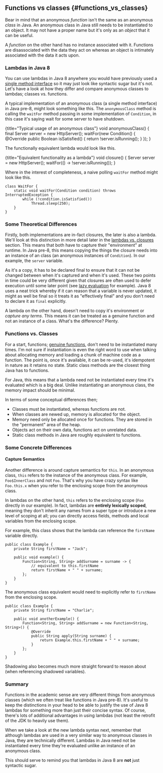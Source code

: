 ## Functions vs classes {#functions_vs_classes}

Bear in mind that an anonymous _function_ isn't the same as an anonymous _class_ in Java. An anonymous class in Java still needs to be instantiated to an object. It may not have a proper name but it's only as an _object_ that it can be useful.

A _function_ on the other hand has no instance associated with it. Functions are disassociated with the data they act on whereas an object is intimately associated with the data it acts upon.


### Lambdas in Java 8

You can use lambdas in Java 8 anywhere you would have previously used a [single method interface](#functional_interfaces) so it may just look like syntactic sugar but it's not. Let's have a look at how they differ and compare anonymous classes to lambdas; classes vs. functions.

A typical implementation of an anonymous class (a single method interface) in Java pre-8, might look something like this. The `anonymousClass` method is calling the `waitFor` method passing in some implementation of `Condition`, in this case it's saying wait for some server to have shutdown.

{title="Typical usage of an anonymous class"}
    void anonymousClass() {
        final Server server = new HttpServer();
        waitFor(new Condition() {
            @Override
            public Boolean isSatisfied() {
                return !server.isRunning();
            }
        });
    }

The functionally equivalent lambda would look like this.

{title="Equivalent functionality as a lambda"}
    void closure() {
        Server server = new HttpServer();
        waitFor(() -> !server.isRunning());
    }


Where in the interest of completeness, a naive polling `waitFor` method might look like this.

    class WaitFor {
        static void waitFor(Condition condition) throws InterruptedException {
            while (!condition.isSatisfied())
                Thread.sleep(250);
        }
    }


### Some Theoretical Differences

Firstly, both implementations are in-fact closures, the later is also a lambda. We'll look at this distinction in more detail later in the [lambdas vs. closures](#lambdas_vs_closures) section. This means that both have to capture their "environment" at runtime. In Java pre-8, this means copying the things the closure needs into an instance of an class (an anonymous instances of `Condition`). In our example, the `server` variable.

As it's a copy, it has to be declared final to ensure that it can not be changed between when it's captured and when it's used. These two points in time could be very different given that closures are often used to defer execution until some later point (see [lazy evaluation](http://en.wikipedia.org/wiki/Lazy_evaluation) for example). Java 8 uses a neat trick whereby if it can reason that a variable is never updated, it might as well be final so it treats it as "effectively final" and you don't need to declare it as `final` explicitly.

A lambda on the other hand, doesn't need to copy it's environment or _capture any terms_. This means it can be treated as a genuine function and not an instance of a class. What's the difference? Plenty.


### Functions vs. Classes

For a start, functions; [genuine functions](http://en.wikipedia.org/wiki/Pure_function), don't need to be instantiated many times. I'm not sure if instantiation is even the right word to use when talking about allocating memory and loading a chunk of machine code as a function. The point is, once it's available, it can be re-used, it's idempotent in nature as it retains no state. Static class methods are the closest thing Java has to functions.

For Java, this means that a lambda need not be instantiated every time it's evaluated which is a big deal. Unlike instantiating an anonymous class, the memory impact should be minimal.

In terms of some conceptual differences then;

* Classes must be instantiated, whereas functions are not.
* When classes are newed up, memory is allocated for the object.
* Memory need only be allocated once for functions. They are stored in the "permanent" area of the heap.
* Objects act on their own data, functions act on unrelated data.
* Static class methods in Java are roughly equivalent to functions.


### Some Concrete Differences

#### Capture Semantics

Another difference is around capture semantics for `this`. In an anonymous class, `this` refers to the instance of the anonymous class. For example, `Foo$InnerClass` and not `Foo`. That's why you have crazy syntax like `Foo.this.x` when you refer to the enclosing scope from the anonymous class.

In lambdas on the other hand, `this` refers to the enclosing scope (`Foo` directly in our example). In fact, lambdas are **entirely lexically scoped**, meaning they don't inherit any names from a super type or introduce a new level of scoping at all; you can directly access fields, methods and local variables from the enclosing scope.

For example, this class shows that the lambda can reference the `firstName` variable directly.


    public class Example {
        private String firstName = "Jack";

        public void example() {
            Function<String, String> addSurname = surname -> {
                // equivalent to this.firstName
                return firstName + " " + surname;
            };
        }
    }

The anonymous class equivalent would need to explicitly refer to `firstName` from the enclosing scope.


    public class Example {
        private String firstName = "Charlie";

        public void anotherExample() {
            Function<String, String> addSurname = new Function<String, String>() {
                @Override
                public String apply(String surname) {
                    return Example.this.firstName + " " + surname;
                }
            };
        }
    }


Shadowing also becomes much more straight forward to reason about (when referencing shadowed variables).


### Summary

Functions in the academic sense are very different things from anonymous classes (which we often treat like functions in Java pre-8). It's useful to keep the distinctions in your head to be able to justify the use of Java 8 lambdas for something more than just their concise syntax. Of course, there's lots of additional advantages in using lambdas (not least the retrofit of the JDK to heavily use them).

When we take a look at the new lambda syntax next, remember that although lambdas are used in a very similar way to anonymous classes in Java, they are technically different. Lambdas in Java need not be instantiated every time they're evaluated unlike an instance of an anonymous class.

This should serve to remind you that lambdas in Java 8 are **not** just syntactic sugar.



